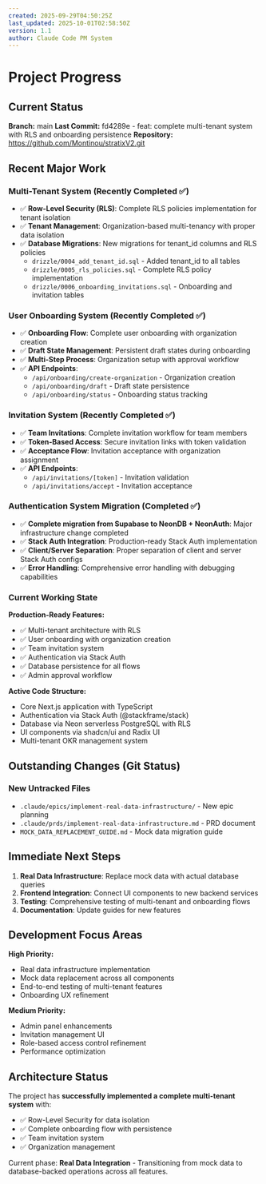 ```yaml
---
created: 2025-09-29T04:50:25Z
last_updated: 2025-10-01T02:58:50Z
version: 1.1
author: Claude Code PM System
---
```


# Project Progress

## Current Status

**Branch:** main
**Last Commit:** fd4289e - feat: complete multi-tenant system with RLS and onboarding persistence
**Repository:** https://github.com/Montinou/stratixV2.git

## Recent Major Work

### Multi-Tenant System (Recently Completed ✅)
- ✅ **Row-Level Security (RLS)**: Complete RLS policies implementation for tenant isolation
- ✅ **Tenant Management**: Organization-based multi-tenancy with proper data isolation
- ✅ **Database Migrations**: New migrations for tenant_id columns and RLS policies
  - `drizzle/0004_add_tenant_id.sql` - Added tenant_id to all tables
  - `drizzle/0005_rls_policies.sql` - Complete RLS policy implementation
  - `drizzle/0006_onboarding_invitations.sql` - Onboarding and invitation tables

### User Onboarding System (Recently Completed ✅)
- ✅ **Onboarding Flow**: Complete user onboarding with organization creation
- ✅ **Draft State Management**: Persistent draft states during onboarding
- ✅ **Multi-Step Process**: Organization setup with approval workflow
- ✅ **API Endpoints**:
  - `/api/onboarding/create-organization` - Organization creation
  - `/api/onboarding/draft` - Draft state persistence
  - `/api/onboarding/status` - Onboarding status tracking

### Invitation System (Recently Completed ✅)
- ✅ **Team Invitations**: Complete invitation workflow for team members
- ✅ **Token-Based Access**: Secure invitation links with token validation
- ✅ **Acceptance Flow**: Invitation acceptance with organization assignment
- ✅ **API Endpoints**:
  - `/api/invitations/[token]` - Invitation validation
  - `/api/invitations/accept` - Invitation acceptance

### Authentication System Migration (Completed ✅)
- ✅ **Complete migration from Supabase to NeonDB + NeonAuth**: Major infrastructure change completed
- ✅ **Stack Auth Integration**: Production-ready Stack Auth implementation
- ✅ **Client/Server Separation**: Proper separation of client and server Stack Auth configs
- ✅ **Error Handling**: Comprehensive error handling with debugging capabilities

### Current Working State

**Production-Ready Features:**
- ✅ Multi-tenant architecture with RLS
- ✅ User onboarding with organization creation
- ✅ Team invitation system
- ✅ Authentication via Stack Auth
- ✅ Database persistence for all flows
- ✅ Admin approval workflow

**Active Code Structure:**
- Core Next.js application with TypeScript
- Authentication via Stack Auth (@stackframe/stack)
- Database via Neon serverless PostgreSQL with RLS
- UI components via shadcn/ui and Radix UI
- Multi-tenant OKR management system

## Outstanding Changes (Git Status)

### New Untracked Files
- `.claude/epics/implement-real-data-infrastructure/` - New epic planning
- `.claude/prds/implement-real-data-infrastructure.md` - PRD document
- `MOCK_DATA_REPLACEMENT_GUIDE.md` - Mock data migration guide

## Immediate Next Steps

1. **Real Data Infrastructure**: Replace mock data with actual database queries
2. **Frontend Integration**: Connect UI components to new backend services
3. **Testing**: Comprehensive testing of multi-tenant and onboarding flows
4. **Documentation**: Update guides for new features

## Development Focus Areas

**High Priority:**
- Real data infrastructure implementation
- Mock data replacement across all components
- End-to-end testing of multi-tenant features
- Onboarding UX refinement

**Medium Priority:**
- Admin panel enhancements
- Invitation management UI
- Role-based access control refinement
- Performance optimization

## Architecture Status

The project has **successfully implemented a complete multi-tenant system** with:
- ✅ Row-Level Security for data isolation
- ✅ Complete onboarding flow with persistence
- ✅ Team invitation system
- ✅ Organization management

Current phase: **Real Data Integration** - Transitioning from mock data to database-backed operations across all features.